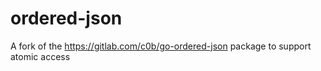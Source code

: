 # ordered-json
A fork of the https://gitlab.com/c0b/go-ordered-json package to support atomic access
